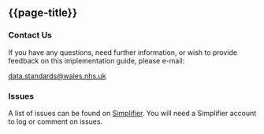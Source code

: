## {{page-title}}

### Contact Us
If you have any questions, need further information, or wish to provide feedback on this implementation guide, please e-mail: 

<a href="mailto:data.standards@wales.nhs.uk?subject=Data%20Standards%20Wales%20FHIR%20implementation%20guide">data.standards@wales.nhs.uk</a>

### Issues
A list of issues can be found on [Simplifier](https://simplifier.net/FHIR-Standards-Wales/~issues). You will need a Simplifier account to log or comment on issues.

